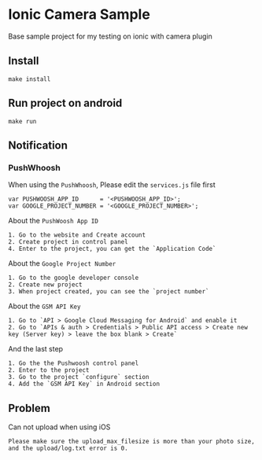 # Ionic Camera Sample

Base sample project for my testing on ionic with camera plugin

## Install

    make install

## Run project on android

    make run

## Notification

### PushWhoosh

When using the `PushWhoosh`, Please edit the `services.js` file first

    var PUSHWOOSH_APP_ID      = '<PUSHWOOSH_APP_ID>';
    var GOOGLE_PROJECT_NUMBER = '<GOOGLE_PROJECT_NUMBER>';

About the `PushWoosh App ID`

    1. Go to the website and Create account
    2. Create project in control panel
    4. Enter to the project, you can get the `Application Code`

About the `Google Project Number`

    1. Go to the google developer console
    2. Create new project
    3. When project created, you can see the `project number`

About the `GSM API Key`

    1. Go to `API > Google Cloud Messaging for Android` and enable it
    2. Go to `APIs & auth > Credentials > Public API access > Create new key (Server key) > leave the box blank > Create`

And the last step

    1. Go the the Pushwoosh control panel
    2. Enter to the project
    3. Go to the project `configure` section
    4. Add the `GSM API Key` in Android section

## Problem

Can not upload when using iOS

	Please make sure the upload_max_filesize is more than your photo size, and the upload/log.txt error is 0.
